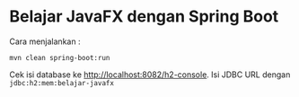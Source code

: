 # Belajar JavaFX dengan Spring Boot #

Cara menjalankan :

```
mvn clean spring-boot:run
```

Cek isi database ke [http://localhost:8082/h2-console](http://localhost:8082/h2-console). 
Isi JDBC URL dengan `jdbc:h2:mem:belajar-javafx`